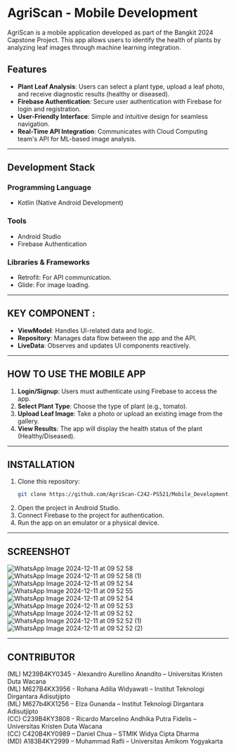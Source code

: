 # AgriScan - Mobile Development

AgriScan is a mobile application developed as part of the Bangkit 2024 Capstone Project. This app allows users to identify the health of plants by analyzing leaf images through machine learning integration.

## Features

- **Plant Leaf Analysis**: Users can select a plant type, upload a leaf photo, and receive diagnostic results (healthy or diseased).
- **Firebase Authentication**: Secure user authentication with Firebase for login and registration.
- **User-Friendly Interface**: Simple and intuitive design for seamless navigation.
- **Real-Time API Integration**: Communicates with Cloud Computing team's API for ML-based image analysis.

---

## Development Stack

### Programming Language
- Kotlin (Native Android Development)

### Tools
- Android Studio
- Firebase Authentication

### Libraries & Frameworks
- Retrofit: For API communication.
- Glide: For image loading.

---

## KEY COMPONENT :
- **ViewModel**: Handles UI-related data and logic.
- **Repository**: Manages data flow between the app and the API.
- **LiveData**: Observes and updates UI components reactively.

---

## HOW TO USE THE MOBILE APP

1. **Login/Signup**: Users must authenticate using Firebase to access the app.
2. **Select Plant Type**: Choose the type of plant (e.g., tomato).
3. **Upload Leaf Image**: Take a photo or upload an existing image from the gallery.
4. **View Results**: The app will display the health status of the plant (Healthy/Diseased).

---

## INSTALLATION

1. Clone this repository:
   ```bash
   git clone https://github.com/AgriScan-C242-PS521/Mobile_Development.git
2. Open the project in Android Studio.
3. Connect Firebase to the project for authentication.
4. Run the app on an emulator or a physical device.

---

## SCREENSHOT
![WhatsApp Image 2024-12-11 at 09 52 58](https://github.com/user-attachments/assets/1ea50af1-e852-4821-a376-4334ed53174f) 
![WhatsApp Image 2024-12-11 at 09 52 58 (1)](https://github.com/user-attachments/assets/63c81a26-0507-4724-9c83-649f63269183)
![WhatsApp Image 2024-12-11 at 09 52 54](https://github.com/user-attachments/assets/48356d8a-9d11-43c4-88c2-c58702c8afb7)
![WhatsApp Image 2024-12-11 at 09 52 55](https://github.com/user-attachments/assets/b68dccaf-cc72-413b-848f-bc9c0c9d1bcd)
![WhatsApp Image 2024-12-11 at 09 52 54](https://github.com/user-attachments/assets/35a90625-639c-48ee-80a7-dd9a2f406b18)
![WhatsApp Image 2024-12-11 at 09 52 53](https://github.com/user-attachments/assets/951935f3-23b7-47ca-ba4c-16c9bd5f8057)
![WhatsApp Image 2024-12-11 at 09 52 52](https://github.com/user-attachments/assets/0e3a99fd-535d-42a4-9cc8-508e926f1be6)
![WhatsApp Image 2024-12-11 at 09 52 52 (1)](https://github.com/user-attachments/assets/ebb88cd7-fbb1-4d91-9241-b09aa6fb9742)
![WhatsApp Image 2024-12-11 at 09 52 52 (2)](https://github.com/user-attachments/assets/877441c1-9654-447a-a98d-37543c093f48)

---

## CONTRIBUTOR
(ML) M239B4KY0345 - Alexandro Aurellino Anandito – Universitas Kristen Duta Wacana <br>
(ML) M627B4KX3956 - Rohana Adilia Widyawati – Institut Teknologi Dirgantara Adisutjipto <br>
(ML) M627b4KX1256 – Elza Gunanda – Institut Teknologi Dirgantara Adisutjipto <br>
(CC) C239B4KY3808 - Ricardo Marcelino Andhika Putra Fidelis – Universitas Kristen Duta Wacana <br>
(CC)  C420B4KY0989 – Daniel Chua – STMIK Widya Cipta Dharma <br>
(MD) A183B4KY2999 – Muhammad Rafli – Universitas Amikom Yogyakarta
